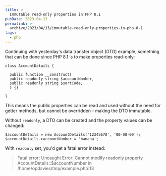 ```yaml
---
title: >
  Immutable read-only properties in PHP 8.1
pubDate: 2023-04-13
permalink: >-
  archive/2023/04/13/immutable-read-only-properties-in-php-8-1
tags:
  - php
---
```


Continuing with yesterday's data transfer object (DTO) example, something that can be done since PHP 8.1 is to make properties read-only:

```language-php
class AccountDetails {

  public function __construct(
  public readonly string $accountNumber,
  public readonly string $sortCode,
  ) {}

}
```

This means the public properties can be read and used without the need for getter methods, but cannot be overridden - making the DTO immutable.

Without `readonly`, a DTO can be created and the property values can be changed:

```language-php
$accountDetails = new AccountDetails('12345678', '00-00-00');
$accountDetails->accountNumber = 'banana';
```

With `readonly` set, you'd get a fatal error instead:

> Fatal error: Uncaught Error: Cannot modify readonly property AccountDetails::$accountNumber in /home/opdavies/tmp/example.php:13
